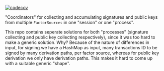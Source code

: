 [![codecov](https://codecov.io/gh/radixdlt/sargon-mfa/graph/badge.svg?token=eEDogQ4iku)](https://codecov.io/gh/radixdlt/sargon-mfa)

"Coordinators" for collecting and accumulating signatures and public keys from multiple `FactorSources` in one "session" or one "process".

This repo contains seperate solutions for both "processes" (signature collecting and public key collecting respectively), since it was too hard to make a generic solution. Why? Because of the nature of differences in input, for signing we have a HashMap as input, many transactions ID to be signed by many derivation paths, per factor source, whereas for public key derivation we only have derivation paths. This makes it hard to come up with a suitable generic "shape".